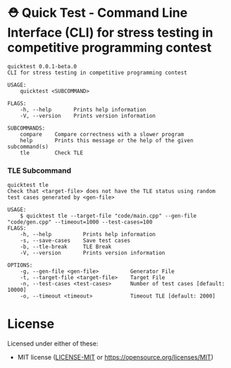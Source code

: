# ⛑ Quick Test - Command Line Interface (CLI) for stress testing in competitive programming contest

```
quicktest 0.0.1-beta.0
CLI for stress testing in competitive programming contest

USAGE:
    quicktest <SUBCOMMAND>

FLAGS:
    -h, --help       Prints help information
    -V, --version    Prints version information

SUBCOMMANDS:
    compare    Compare correctness with a slower program
    help       Prints this message or the help of the given subcommand(s)
    tle        Check TLE

```

### TLE Subcommand

```
quicktest tle
Check that <target-file> does not have the TLE status using random test cases generated by <gen-file>

USAGE:
    $ quicktest tle --target-file "code/main.cpp" --gen-file "code/gen.cpp" --timeout=1000 --test-cases=100
FLAGS:
    -h, --help          Prints help information
    -s, --save-cases    Save test cases
    -b, --tle-break     TLE Break
    -V, --version       Prints version information

OPTIONS:
    -g, --gen-file <gen-file>          Generator File
    -t, --target-file <target-file>    Target File
    -n, --test-cases <test-cases>      Number of test cases [default: 10000]
    -o, --timeout <timeout>            Timeout TLE [default: 2000]
```

# License
Licensed under either of these:
* MIT license ([LICENSE-MIT](https://github.com/LuisMBaezCo/quicktest/blob/main/LICENSE) or https://opensource.org/licenses/MIT)